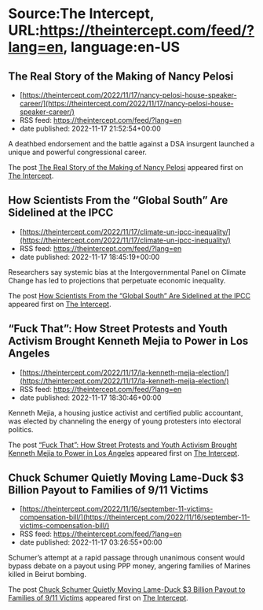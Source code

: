 # Source:The Intercept, URL:https://theintercept.com/feed/?lang=en, language:en-US

## The Real Story of the Making of Nancy Pelosi
 - [https://theintercept.com/2022/11/17/nancy-pelosi-house-speaker-career/](https://theintercept.com/2022/11/17/nancy-pelosi-house-speaker-career/)
 - RSS feed: https://theintercept.com/feed/?lang=en
 - date published: 2022-11-17 21:52:54+00:00

<p>A deathbed endorsement and the battle against a DSA insurgent launched a unique and powerful congressional career.</p>
<p>The post <a href="https://theintercept.com/2022/11/17/nancy-pelosi-house-speaker-career/" rel="nofollow">The Real Story of the Making of Nancy Pelosi</a> appeared first on <a href="https://theintercept.com" rel="nofollow">The Intercept</a>.</p>

## How Scientists From the “Global South” Are Sidelined at the IPCC
 - [https://theintercept.com/2022/11/17/climate-un-ipcc-inequality/](https://theintercept.com/2022/11/17/climate-un-ipcc-inequality/)
 - RSS feed: https://theintercept.com/feed/?lang=en
 - date published: 2022-11-17 18:45:19+00:00

<p>Researchers say systemic bias at the Intergovernmental Panel on Climate Change has led to projections that perpetuate economic inequality.</p>
<p>The post <a href="https://theintercept.com/2022/11/17/climate-un-ipcc-inequality/" rel="nofollow">How Scientists From the “Global South” Are Sidelined at the IPCC</a> appeared first on <a href="https://theintercept.com" rel="nofollow">The Intercept</a>.</p>

## “Fuck That”: How Street Protests and Youth Activism Brought Kenneth Mejia to Power in Los Angeles
 - [https://theintercept.com/2022/11/17/la-kenneth-mejia-election/](https://theintercept.com/2022/11/17/la-kenneth-mejia-election/)
 - RSS feed: https://theintercept.com/feed/?lang=en
 - date published: 2022-11-17 18:30:46+00:00

<p>Kenneth Mejia, a housing justice activist and certified public accountant, was elected by channeling the energy of young protesters into electoral politics.</p>
<p>The post <a href="https://theintercept.com/2022/11/17/la-kenneth-mejia-election/" rel="nofollow">“Fuck That”: How Street Protests and Youth Activism Brought Kenneth Mejia to Power in Los Angeles</a> appeared first on <a href="https://theintercept.com" rel="nofollow">The Intercept</a>.</p>

## Chuck Schumer Quietly Moving Lame-Duck $3 Billion Payout to Families of 9/11 Victims
 - [https://theintercept.com/2022/11/16/september-11-victims-compensation-bill/](https://theintercept.com/2022/11/16/september-11-victims-compensation-bill/)
 - RSS feed: https://theintercept.com/feed/?lang=en
 - date published: 2022-11-17 03:26:55+00:00

<p>Schumer’s attempt at a rapid passage through unanimous consent would bypass debate on a payout using PPP money, angering families of Marines killed in Beirut bombing.</p>
<p>The post <a href="https://theintercept.com/2022/11/16/september-11-victims-compensation-bill/" rel="nofollow">Chuck Schumer Quietly Moving Lame-Duck $3 Billion Payout to Families of 9/11 Victims</a> appeared first on <a href="https://theintercept.com" rel="nofollow">The Intercept</a>.</p>

